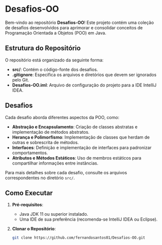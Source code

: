 # Desafios-OO

Bem-vindo ao repositório **Desafios-OO**! Este projeto contém uma coleção de desafios desenvolvidos para aprimorar e consolidar conceitos de Programação Orientada a Objetos (POO) em Java.

## Estrutura do Repositório

O repositório está organizado da seguinte forma:

- **src/**: Contém o código-fonte dos desafios.
- **.gitignore**: Especifica os arquivos e diretórios que devem ser ignorados pelo Git.
- **Desafios-OO.iml**: Arquivo de configuração do projeto para a IDE IntelliJ IDEA.

## Desafios

Cada desafio aborda diferentes aspectos da POO, como:

- **Abstração e Encapsulamento**: Criação de classes abstratas e implementação de métodos abstratos.
- **Herança e Polimorfismo**: Implementação de classes que herdam de outras e sobrescrita de métodos.
- **Interfaces**: Definição e implementação de interfaces para padronizar comportamentos.
- **Atributos e Métodos Estáticos**: Uso de membros estáticos para compartilhar informações entre instâncias.

Para mais detalhes sobre cada desafio, consulte os arquivos correspondentes no diretório `src/`.

## Como Executar

1. **Pré-requisitos**:
   - Java JDK 11 ou superior instalado.
   - Uma IDE de sua preferência (recomenda-se IntelliJ IDEA ou Eclipse).

2. **Clonar o Repositório**:
   ```bash
   git clone https://github.com/fernandosantos01/Desafios-OO.git
